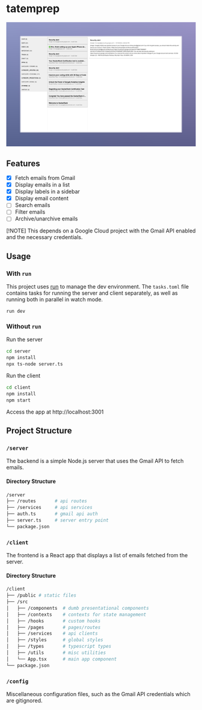 # tatemprep

![demo](config/images/demo.jpeg)

## Features
- [x] Fetch emails from Gmail
- [x] Display emails in a list
- [x] Display labels in a sidebar
- [x] Display email content
- [ ] Search emails
- [ ] Filter emails
- [ ] Archive/unarchive emails

[!NOTE] This depends on a Google Cloud project with the Gmail API enabled and the necessary credentials.

## Usage

### With `run`

This project uses [run](https://github.com/amonks/run) to manage the dev environment. The `tasks.toml` file contains tasks for running the server and client separately, as well as running both in parallel in watch mode.

```
run dev
```

### Without `run`

Run the server
```bash
cd server
npm install
npx ts-node server.ts
```

Run the client
```bash
cd client
npm install
npm start
```

Access the app at http://localhost:3001

## Project Structure

### `/server`

The backend is a simple Node.js server that uses the Gmail API to fetch emails.

#### Directory Structure

```bash
/server
├── /routes       # api routes
├── /services     # api services
├── auth.ts       # gmail api auth
├── server.ts     # server entry point
└── package.json
```

### `/client`

The frontend is a React app that displays a list of emails fetched from the server.

#### Directory Structure

```bash
/client
├── /public # static files
├── /src
│   ├── /components  # dumb presentational components
│   ├── /contexts    # contexts for state management
│   ├── /hooks       # custom hooks
│   ├── /pages       # pages/routes
│   ├── /services    # api clients
│   ├── /styles      # global styles
│   ├── /types       # typescript types
│   ├── /utils       # misc utilities
│   └── App.tsx      # main app component
└── package.json
```

### `/config`

Miscellaneous configuration files, such as the Gmail API credentials which are gitignored.